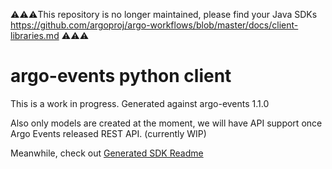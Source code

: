 ⚠️⚠️⚠️This repository is no longer maintained, please find your Java SDKs https://github.com/argoproj/argo-workflows/blob/master/docs/client-libraries.md ⚠️⚠️⚠️

# argo-events python client

This is a work in progress. Generated against argo-events 1.1.0

Also only models are created at the moment, we will have API support once Argo Events released REST API. (currently WIP)

Meanwhile, check out [Generated SDK Readme](gen/README.md)
